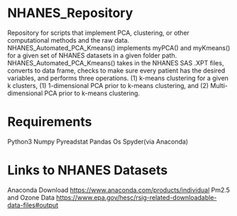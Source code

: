 # NHANES_Repository

Repository for scripts that implement PCA, clustering, or other computational methods and the raw data. NHANES_Automated_PCA_Kmeans() implements myPCA() and myKmeans() for a given set of NHANES datasets in a given folder path. NHANES_Automated_PCA_Kmeans() takes in the NHANES SAS .XPT files, converts to data frame, checks to make sure every patient has the desired variables, and performs three operations. (1) k-means clustering for a given k clusters, (1) 1-dimensional PCA prior to k-means clustering, and (2) Multi-dimensional PCA prior to k-means clustering. 
# Requirements
Python3 
Numpy 
Pyreadstat
Pandas 
Os 
Spyder(via Anaconda)

# Links to NHANES Datasets
 Anaconda Download https://www.anaconda.com/products/individual
 Pm2.5 and Ozone Data https://www.epa.gov/hesc/rsig-related-downloadable-data-files#output

